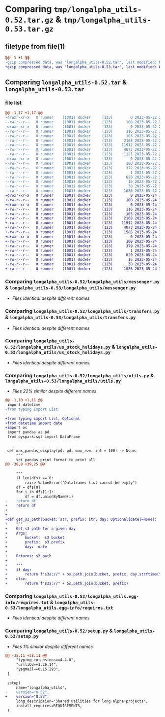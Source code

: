 # Comparing `tmp/longalpha_utils-0.52.tar.gz` & `tmp/longalpha_utils-0.53.tar.gz`

## filetype from file(1)

```diff
@@ -1 +1 @@
-gzip compressed data, was "longalpha_utils-0.52.tar", last modified: Mon May 22 20:01:20 2023, max compression
+gzip compressed data, was "longalpha_utils-0.53.tar", last modified: Wed May 24 14:47:48 2023, max compression
```

## Comparing `longalpha_utils-0.52.tar` & `longalpha_utils-0.53.tar`

### file list

```diff
@@ -1,17 +1,17 @@
-drwxr-xr-x   0 runner    (1001) docker     (123)        0 2023-05-22 20:01:20.894785 longalpha_utils-0.52/
--rw-r--r--   0 runner    (1001) docker     (123)      100 2023-05-22 20:01:20.894785 longalpha_utils-0.52/PKG-INFO
-drwxr-xr-x   0 runner    (1001) docker     (123)        0 2023-05-22 20:01:20.890784 longalpha_utils-0.52/longalpha_utils/
--rw-r--r--   0 runner    (1001) docker     (123)      116 2023-05-22 20:01:07.000000 longalpha_utils-0.52/longalpha_utils/__init__.py
--rw-r--r--   0 runner    (1001) docker     (123)      103 2023-05-22 20:01:07.000000 longalpha_utils-0.52/longalpha_utils/constants.py
--rw-r--r--   0 runner    (1001) docker     (123)     2168 2023-05-22 20:01:07.000000 longalpha_utils-0.52/longalpha_utils/messenger.py
--rw-r--r--   0 runner    (1001) docker     (123)    11912 2023-05-22 20:01:07.000000 longalpha_utils-0.52/longalpha_utils/transfers.py
--rw-r--r--   0 runner    (1001) docker     (123)     4073 2023-05-22 20:01:07.000000 longalpha_utils-0.52/longalpha_utils/us_stock_holidays.py
--rw-r--r--   0 runner    (1001) docker     (123)     1121 2023-05-22 20:01:07.000000 longalpha_utils-0.52/longalpha_utils/utils.py
-drwxr-xr-x   0 runner    (1001) docker     (123)        0 2023-05-22 20:01:20.894785 longalpha_utils-0.52/longalpha_utils.egg-info/
--rw-r--r--   0 runner    (1001) docker     (123)      100 2023-05-22 20:01:20.000000 longalpha_utils-0.52/longalpha_utils.egg-info/PKG-INFO
--rw-r--r--   0 runner    (1001) docker     (123)      379 2023-05-22 20:01:20.000000 longalpha_utils-0.52/longalpha_utils.egg-info/SOURCES.txt
--rw-r--r--   0 runner    (1001) docker     (123)        1 2023-05-22 20:01:20.000000 longalpha_utils-0.52/longalpha_utils.egg-info/dependency_links.txt
--rw-r--r--   0 runner    (1001) docker     (123)      620 2023-05-22 20:01:20.000000 longalpha_utils-0.52/longalpha_utils.egg-info/requires.txt
--rw-r--r--   0 runner    (1001) docker     (123)       16 2023-05-22 20:01:20.000000 longalpha_utils-0.52/longalpha_utils.egg-info/top_level.txt
--rw-r--r--   0 runner    (1001) docker     (123)       38 2023-05-22 20:01:20.894785 longalpha_utils-0.52/setup.cfg
--rw-r--r--   0 runner    (1001) docker     (123)     1086 2023-05-22 20:01:07.000000 longalpha_utils-0.52/setup.py
+drwxr-xr-x   0 runner    (1001) docker     (123)        0 2023-05-24 14:47:48.782108 longalpha_utils-0.53/
+-rw-r--r--   0 runner    (1001) docker     (123)      100 2023-05-24 14:47:48.782108 longalpha_utils-0.53/PKG-INFO
+drwxr-xr-x   0 runner    (1001) docker     (123)        0 2023-05-24 14:47:48.782108 longalpha_utils-0.53/longalpha_utils/
+-rw-r--r--   0 runner    (1001) docker     (123)      116 2023-05-24 14:47:37.000000 longalpha_utils-0.53/longalpha_utils/__init__.py
+-rw-r--r--   0 runner    (1001) docker     (123)      103 2023-05-24 14:47:37.000000 longalpha_utils-0.53/longalpha_utils/constants.py
+-rw-r--r--   0 runner    (1001) docker     (123)     2168 2023-05-24 14:47:37.000000 longalpha_utils-0.53/longalpha_utils/messenger.py
+-rw-r--r--   0 runner    (1001) docker     (123)    11912 2023-05-24 14:47:37.000000 longalpha_utils-0.53/longalpha_utils/transfers.py
+-rw-r--r--   0 runner    (1001) docker     (123)     4073 2023-05-24 14:47:37.000000 longalpha_utils-0.53/longalpha_utils/us_stock_holidays.py
+-rw-r--r--   0 runner    (1001) docker     (123)     1585 2023-05-24 14:47:37.000000 longalpha_utils-0.53/longalpha_utils/utils.py
+drwxr-xr-x   0 runner    (1001) docker     (123)        0 2023-05-24 14:47:48.782108 longalpha_utils-0.53/longalpha_utils.egg-info/
+-rw-r--r--   0 runner    (1001) docker     (123)      100 2023-05-24 14:47:48.000000 longalpha_utils-0.53/longalpha_utils.egg-info/PKG-INFO
+-rw-r--r--   0 runner    (1001) docker     (123)      379 2023-05-24 14:47:48.000000 longalpha_utils-0.53/longalpha_utils.egg-info/SOURCES.txt
+-rw-r--r--   0 runner    (1001) docker     (123)        1 2023-05-24 14:47:48.000000 longalpha_utils-0.53/longalpha_utils.egg-info/dependency_links.txt
+-rw-r--r--   0 runner    (1001) docker     (123)      620 2023-05-24 14:47:48.000000 longalpha_utils-0.53/longalpha_utils.egg-info/requires.txt
+-rw-r--r--   0 runner    (1001) docker     (123)       16 2023-05-24 14:47:48.000000 longalpha_utils-0.53/longalpha_utils.egg-info/top_level.txt
+-rw-r--r--   0 runner    (1001) docker     (123)       38 2023-05-24 14:47:48.782108 longalpha_utils-0.53/setup.cfg
+-rw-r--r--   0 runner    (1001) docker     (123)     1086 2023-05-24 14:47:37.000000 longalpha_utils-0.53/setup.py
```

### Comparing `longalpha_utils-0.52/longalpha_utils/messenger.py` & `longalpha_utils-0.53/longalpha_utils/messenger.py`

 * *Files identical despite different names*

### Comparing `longalpha_utils-0.52/longalpha_utils/transfers.py` & `longalpha_utils-0.53/longalpha_utils/transfers.py`

 * *Files identical despite different names*

### Comparing `longalpha_utils-0.52/longalpha_utils/us_stock_holidays.py` & `longalpha_utils-0.53/longalpha_utils/us_stock_holidays.py`

 * *Files identical despite different names*

### Comparing `longalpha_utils-0.52/longalpha_utils/utils.py` & `longalpha_utils-0.53/longalpha_utils/utils.py`

 * *Files 22% similar despite different names*

```diff
@@ -1,10 +1,11 @@
 import datetime
-from typing import List
-
+from typing import List, Optional
+from datetime import date
+import os
 import pandas as pd
 from pyspark.sql import DataFrame
 
 
 def max_pandas_display(pd: pd, max_row: int = 100) -> None:
     """
     set pandas print format to print all
@@ -38,8 +39,25 @@
 
     """
     if len(dfs) == 0:
         raise ValueError("Dataframes list cannot be empty")
     df = dfs[0]
     for i in dfs[1:]:
         df = df.unionByName(i)
-    return df
+    return df
+
+
+def get_s3_path(bucket: str, prefix: str, day: Optional[date]=None):
+    """
+    Get s3 path for a given day
+    Args:
+        bucket:  s3 bucket
+        prefix:  s3 prefix
+        day:  date
+
+    Returns: s3 path
+
+    """
+    if day:
+        return f"s3a://" + os.path.join(bucket, prefix, day.strftime("%Y"), day.strftime("%m"), day.strftime("%d"))
+    else:
+        return f"s3a://" + os.path.join(bucket, prefix)
```

### Comparing `longalpha_utils-0.52/longalpha_utils.egg-info/requires.txt` & `longalpha_utils-0.53/longalpha_utils.egg-info/requires.txt`

 * *Files identical despite different names*

### Comparing `longalpha_utils-0.52/setup.py` & `longalpha_utils-0.53/setup.py`

 * *Files 1% similar despite different names*

```diff
@@ -38,11 +38,11 @@
     "typing_extensions==4.4.0",
     "urllib3==1.26.14",
     "yagmail==0.15.293",
 ]
 
 setup(
     name="longalpha_utils",
-    version="0.52",
+    version="0.53",
     long_description="Shared utilities for long alpha projects",
     install_requires=REQUIREMENTS,
 )
```

